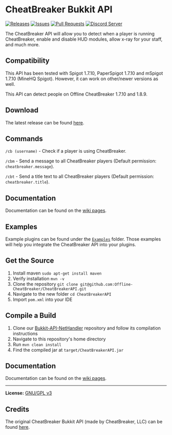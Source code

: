 # CheatBreaker Bukkit API

[![Releases](https://img.shields.io/github/release/Offline-CheatBreaker/CheatBreakerAPI.svg)](https://github.com/Offline-Cheatbreaker/CheatBreakerAPI/releases)
[![Issues](https://img.shields.io/github/issues/Offline-CheatBreaker/CheatBreakerAPI)](https://github.com/Offline-CheatBreaker/CheatBreakerAPI/issues)
[![Pull Requests](https://img.shields.io/github/issues-pr/Offline-CheatBreaker/CheatBreakerAPI)](https://github.com/Offline-CheatBreaker/CheatBreakerAPI/pulls)
<a href="https://discord.gg/CheatBreaker"><img src="https://discordapp.com/api/guilds/633325309395206156/widget.png?style=shield" alt="Discord Server"></a>

The CheatBreaker API will allow you to detect when a player is running CheatBreaker, enable and disable HUD modules, allow x-ray for your staff, and much more.

## Compatibility

This API has been tested with Spigot 1.7.10, PaperSpigot 1.7.10 and mSpigot 1.7.10 (MineHQ Spigot). However, it can work on other/newer versions as well.

This API can detect people on Offline CheatBreaker 1.7.10 and 1.8.9.

## Download

The latest release can be found [here](https://github.com/Offline-Cheatbreaker/CheatBreakerAPI/releases/latest).

## Commands

`/cb (username)` - Check if a player is using CheatBreaker.

`/cbm` - Send a message to all CheatBreaker players (Default permission: `cheatbreaker.message`).

`/cbt` - Send a title text to all CheatBreaker players (Default permission: `cheatbreaker.title`).

## Documentation

Documentation can be found on the [wiki pages](https://github.com/Offline-Cheatbreaker/CheatBreakerAPI/wiki).

## Examples

Example plugins can be found under the [`Examples`](/Examples) folder. Those examples will help you integrate the CheatBreaker API into your plugins.

## Get the Source

1. Install maven `sudo apt-get install maven`
2. Verify installation `mvn -v`
3. Clone the repository `git clone git@github.com:Offline-CheatBreaker/CheatBreakerAPI.git`
4. Navigate to the new folder `cd CheatBreakerAPI`
5. Import `pom.xml` into your IDE

## Compile a Build

1. Clone our [Bukkit-API-NetHandler](https://github.com/Offline-CheatBreaker/Bukkit-API-NetHandler) repository and follow its compilation instructions
2. Navigate to this repository's home directory
3. Run `mvn clean install`
4. Find the compiled jar at `target/CheatBreakerAPI.jar`

## Documentation

Documentation can be found on the [wiki pages](https://github.com/Offline-CheatBreaker/CheatBreakerAPI/wiki).

---

**License:** [GNU/GPL v3](https://github.com/Offline-CheatBreaker/CheatBreakerAPI/blob/master/LICENSE)

## Credits

The original CheatBreaker Bukkit API (made by CheatBreaker, LLC) can be found [here](https://github.com/CheatBreaker/CheatBreakerAPI).
